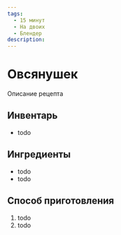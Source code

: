 ```yaml
---
tags:
  - 15 минут
  - На двоих
  - Блендер
description:
---
```

# Овсянушек

Описание рецепта

## Инвентарь

- todo

## Ингредиенты

- todo
- todo

## Способ приготовления

1. todo
1. todo
